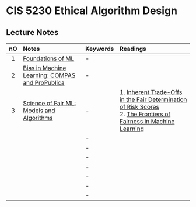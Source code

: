 # CIS 5230 Ethical Algorithm Design

## Lecture Notes
|nO|Notes|Keywords|Readings|
|:-:|:-|:-|:-|
|1|[Foundations of ML](notes/01.md)|- ||
|2|[Bias in Machine Learning: COMPAS and ProPublica](notes/02.md)|- ||
|3|[Science of Fair ML: Models and Algorithms](notes/03.md)|- |1. [Inherent Trade-Offs in the Fair Determination of Risk Scores](readings/03/01.md) <br> 2. [The Frontiers of Fairness in Machine Learning](readings/03/02.md)|
||[]()|- ||
||[]()|- ||
||[]()|- ||
||[]()|- ||
||[]()|- ||
||[]()|- ||
||[]()|- ||